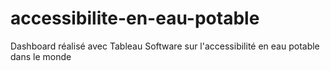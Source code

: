# accessibilite-en-eau-potable
Dashboard réalisé avec Tableau Software sur l'accessibilité en eau potable dans le monde
